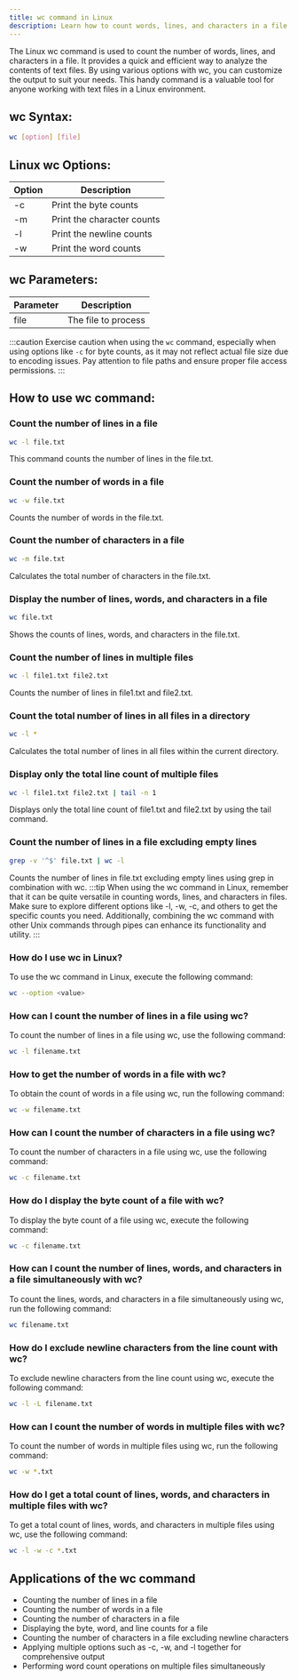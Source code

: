```yaml
---
title: wc command in Linux
description: Learn how to count words, lines, and characters in a file using the Linux wc command.
---
```


The Linux wc command is used to count the number of words, lines, and characters in a file. It provides a quick and efficient way to analyze the contents of text files. By using various options with wc, you can customize the output to suit your needs. This handy command is a valuable tool for anyone working with text files in a Linux environment.

## wc Syntax:
```bash
wc [option] [file]
```
## Linux wc Options:
| Option      | Description                 |
|-------------|-----------------------------|
| -c          | Print the byte counts       |
| -m          | Print the character counts   |
| -l          | Print the newline counts    |
| -w          | Print the word counts        |

## wc Parameters:
| Parameter   | Description                   |
|-------------|-------------------------------|
| file        | The file to process            |

:::caution
Exercise caution when using the `wc` command, especially when using options like `-c` for byte counts, as it may not reflect actual file size due to encoding issues. Pay attention to file paths and ensure proper file access permissions.
:::
## How to use wc command:

### Count the number of lines in a file
```bash
wc -l file.txt
```
This command counts the number of lines in the file.txt.

### Count the number of words in a file
```bash
wc -w file.txt
```
Counts the number of words in the file.txt.

### Count the number of characters in a file
```bash
wc -m file.txt
```
Calculates the total number of characters in the file.txt.

### Display the number of lines, words, and characters in a file
```bash
wc file.txt
```
Shows the counts of lines, words, and characters in the file.txt.

### Count the number of lines in multiple files
```bash
wc -l file1.txt file2.txt
```
Counts the number of lines in file1.txt and file2.txt.

### Count the total number of lines in all files in a directory
```bash
wc -l *
```
Calculates the total number of lines in all files within the current directory.

### Display only the total line count of multiple files
```bash
wc -l file1.txt file2.txt | tail -n 1
```
Displays only the total line count of file1.txt and file2.txt by using the tail command.

### Count the number of lines in a file excluding empty lines
```bash
grep -v '^$' file.txt | wc -l
```
Counts the number of lines in file.txt excluding empty lines using grep in combination with wc.
:::tip
When using the wc command in Linux, remember that it can be quite versatile in counting words, lines, and characters in files. Make sure to explore different options like -l, -w, -c, and others to get the specific counts you need. Additionally, combining the wc command with other Unix commands through pipes can enhance its functionality and utility.
:::

### How do I use wc in Linux?
To use the wc command in Linux, execute the following command:
```bash
wc --option <value>
```

### How can I count the number of lines in a file using wc?
To count the number of lines in a file using wc, use the following command:
```bash
wc -l filename.txt
```

### How to get the number of words in a file with wc?
To obtain the count of words in a file using wc, run the following command:
```bash
wc -w filename.txt
```

### How can I count the number of characters in a file using wc?
To count the number of characters in a file using wc, use the following command:
```bash
wc -c filename.txt
```

### How do I display the byte count of a file with wc?
To display the byte count of a file using wc, execute the following command:
```bash
wc -c filename.txt
```

### How can I count the number of lines, words, and characters in a file simultaneously with wc?
To count the lines, words, and characters in a file simultaneously using wc, run the following command:
```bash
wc filename.txt
```

### How do I exclude newline characters from the line count with wc?
To exclude newline characters from the line count using wc, execute the following command:
```bash
wc -l -L filename.txt
```

### How can I count the number of words in multiple files with wc?
To count the number of words in multiple files using wc, run the following command:
```bash
wc -w *.txt
```

### How do I get a total count of lines, words, and characters in multiple files with wc?
To get a total count of lines, words, and characters in multiple files using wc, use the following command:
```bash
wc -l -w -c *.txt
```

## Applications of the wc command

- Counting the number of lines in a file
- Counting the number of words in a file
- Counting the number of characters in a file
- Displaying the byte, word, and line counts for a file
- Counting the number of characters in a file excluding newline characters
- Applying multiple options such as -c, -w, and -l together for comprehensive output
- Performing word count operations on multiple files simultaneously